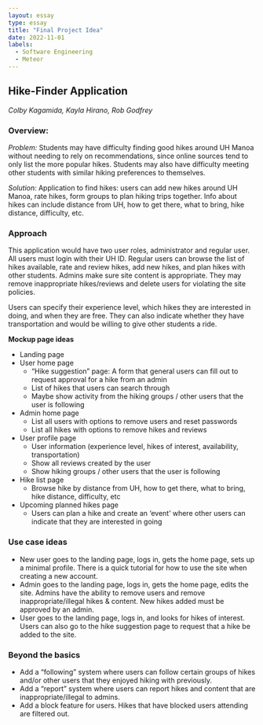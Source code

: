 ```yaml
---
layout: essay
type: essay
title: "Final Project Idea"
date: 2022-11-01
labels:
  - Software Engineering
  - Meteor
---
```


## Hike-Finder Application

*Colby Kagamida, Kayla Hirano,  Rob Godfrey*

### Overview:

*Problem:*
Students may have difficulty finding good hikes around UH Manoa without needing to rely on recommendations, since online sources tend to only list the more popular hikes. Students may also have difficulty meeting other students with similar hiking preferences to themselves.

*Solution:*
Application to find hikes: users can add new hikes around UH Manoa, rate hikes, form groups to plan hiking trips together. Info about hikes can include distance from UH, how to get there, what to bring, hike distance, difficulty, etc.

### Approach

This application would have two user roles, administrator and regular user. All users must login with their UH ID. Regular users can browse the list of hikes available, rate and review hikes, add new hikes, and plan hikes with other students. Admins make sure site content is appropriate. They may remove inappropriate hikes/reviews and delete users for violating the site policies.

Users can specify their experience level, which hikes they are interested in doing, and when they are free. They can also indicate whether they have transportation and would be willing to give other students a ride.

**Mockup page ideas**

- Landing page
- User home page
    - “Hike suggestion” page: A form that general users can fill out to request approval for a hike from an admin
    - List of hikes that users can search through
    - Maybe show activity from the hiking groups / other users that the user is following
- Admin home page
    - List all users with options to remove users and reset passwords
    - List all hikes with options to remove hikes and reviews
- User profile page
    - User information (experience level, hikes of interest, availability, transportation)
    - Show all reviews created by the user
    - Show hiking groups / other users that the user is following
- Hike list page
    - Browse hike by distance from UH, how to get there, what to bring, hike distance, difficulty, etc
- Upcoming planned hikes page
    - Users can plan a hike and create an ‘event’ where other users can indicate that they are interested in going

### Use case ideas

- New user goes to the landing page, logs in, gets the home page, sets up a minimal profile. There is a quick tutorial for how to use the site when creating a new account.
- Admin goes to the landing page, logs in, gets the home page, edits the site. Admins have the ability to remove users and remove inappropriate/illegal hikes & content. New hikes added must be approved by an admin.
- User goes to the landing page, logs in, and looks for hikes of interest. Users can also go to the hike suggestion page to request that a hike be added to the site.

### Beyond the basics
- Add a “following” system where users can follow certain groups of hikes and/or other users that they enjoyed hiking with previously.
- Add a “report” system where users can report hikes and content that are inappropriate/illegal to admins.
- Add a block feature for users. Hikes that have blocked users attending are filtered out.
